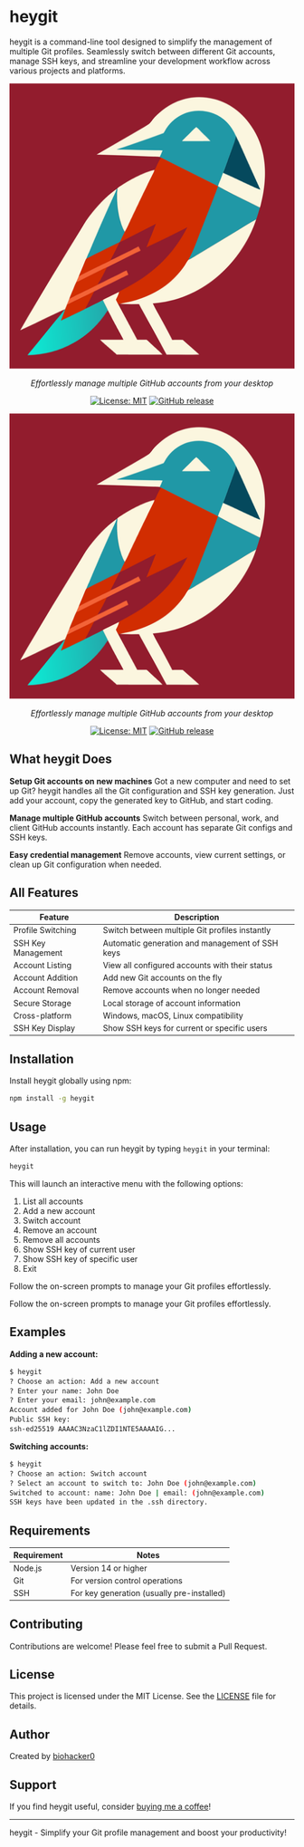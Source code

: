 # heygit
<!-- ![heygit Logo](https://raw.githubusercontent.com/biohacker0/heygit/main/assets/logo.png) -->
heygit is a command-line tool designed to simplify the management of multiple Git profiles. Seamlessly switch between different Git accounts, manage SSH keys, and streamline your development workflow across various projects and platforms.
<div align="center">

![heygit Logo](https://raw.githubusercontent.com/biohacker0/GitSwitch-Gui/main/src-tauri/icons/icon.png)

*Effortlessly manage multiple GitHub accounts from your desktop*

[![License: MIT](https://img.shields.io/badge/License-MIT-yellow.svg)](https://opensource.org/licenses/MIT)
[![GitHub release](https://img.shields.io/github/release/biohacker0/GitSwitch-Gui.svg)](https://github.com/biohacker0/GitSwitch-Gui/releases/)


![heygit Logo](https://raw.githubusercontent.com/biohacker0/GitSwitch-Gui/main/src-tauri/icons/icon.png)

*Effortlessly manage multiple GitHub accounts from your desktop*

[![License: MIT](https://img.shields.io/badge/License-MIT-yellow.svg)](https://opensource.org/licenses/MIT)
[![GitHub release](https://img.shields.io/github/release/biohacker0/GitSwitch-Gui.svg)](https://github.com/biohacker0/GitSwitch-Gui/releases/)

</div>

## What heygit Does

**Setup Git accounts on new machines**
Got a new computer and need to set up Git? heygit handles all the Git configuration and SSH key generation. Just add your account, copy the generated key to GitHub, and start coding.

**Manage multiple GitHub accounts** 
Switch between personal, work, and client GitHub accounts instantly. Each account has separate Git configs and SSH keys.

**Easy credential management**
Remove accounts, view current settings, or clean up Git configuration when needed.

## All Features

| Feature | Description |
|---------|-------------|
| Profile Switching | Switch between multiple Git profiles instantly |
| SSH Key Management | Automatic generation and management of SSH keys |
| Account Listing | View all configured accounts with their status |
| Account Addition | Add new Git accounts on the fly |
| Account Removal | Remove accounts when no longer needed |
| Secure Storage | Local storage of account information |
| Cross-platform | Windows, macOS, Linux compatibility |
| SSH Key Display | Show SSH keys for current or specific users |

## Installation

Install heygit globally using npm:

```bash
npm install -g heygit
```

## Usage

After installation, you can run heygit by typing `heygit` in your terminal:

```bash
heygit
```

This will launch an interactive menu with the following options:
1. List all accounts
2. Add a new account
3. Switch account
4. Remove an account
5. Remove all accounts
6. Show SSH key of current user
7. Show SSH key of specific user
8. Exit

Follow the on-screen prompts to manage your Git profiles effortlessly.

Follow the on-screen prompts to manage your Git profiles effortlessly.

## Examples

**Adding a new account:**
```bash
$ heygit
? Choose an action: Add a new account
? Enter your name: John Doe
? Enter your email: john@example.com
Account added for John Doe (john@example.com)
Public SSH key:
ssh-ed25519 AAAAC3NzaC1lZDI1NTE5AAAAIG...
```

**Switching accounts:**
```bash
$ heygit
? Choose an action: Switch account
? Select an account to switch to: John Doe (john@example.com)
Switched to account: name: John Doe | email: (john@example.com)
SSH keys have been updated in the .ssh directory.
```

## Requirements

| Requirement | Notes |
|-------------|-------|
| Node.js | Version 14 or higher |
| Git | For version control operations |
| SSH | For key generation (usually pre-installed) |

## Contributing

Contributions are welcome! Please feel free to submit a Pull Request.

## License

This project is licensed under the MIT License. See the [LICENSE](LICENSE) file for details.

## Author

Created by [biohacker0](https://github.com/biohacker0)

## Support

If you find heygit useful, consider [buying me a coffee](https://buymeacoffee.com/biohacker0)!

---

heygit - Simplify your Git profile management and boost your productivity!

